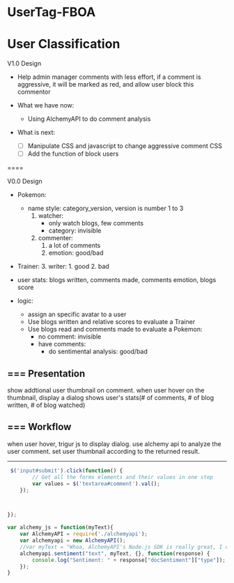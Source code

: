 # UserTag-FBOA


User Classification
===

V1.0 Design

- Help admin manager comments with less effort, if a comment is aggressive, it will be marked as red, and allow user block this commentor

- What we have now:
	- Using AlchemyAPI to do comment analysis
	
- What is next:
	- [ ] Manipulate CSS and javascript to change aggressive comment CSS
	- [ ] Add the function of block users

====

V0.0 Design

- Pokemon:
	- name style: category_version, version is number 1 to 3
		1. watcher: 
			- only watch blogs, few comments
			- category: invisible
		2. commenter: 
			1. a lot of comments
			1. emotion: good/bad
- Trainer:
	3. writer:
		1. good
		2. bad
	
- user stats: 
	blogs written, comments made, comments emotion, blogs score
	
- logic:
	- assign an specific avatar to a user
	- Use blogs written and relative scores to evaluate a Trainer
	- Use blogs read and comments made to evaluate a Pokemon:
		- no comment: invisible
		- have comments: 
			- do sentimental analysis: good/bad

===
Presentation
---
show addtional user thumbnail on comment.
when user hover on the thumbnail, display a dialog shows user's stats(# of comments, # of blog written, # of blog watched)

===
Workflow
---
when user hover, trigur js to display dialog.
use alchemy api to analyze the user comment. 
set user thumbnail according to the returned result.

---
```javascript
 $('input#submit').click(function() {
        // Get all the forms elements and their values in one step
        var values = $('textarea#comment').val();
    });



});

var alchemy_js = function(myText){
    var AlchemyAPI = require('./alchemyapi');
    var alchemyapi = new AlchemyAPI();
    //var myText = "Whoa, AlchemyAPI's Node.js SDK is really great, I can't wait to build my app!";
    alchemyapi.sentiment("text", myText, {}, function(response) {
        console.log("Sentiment: " + response["docSentiment"]["type"]);
    });
}
```
